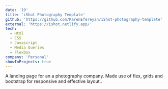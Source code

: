 ```yaml
---
date: '19'
title: 'iShot Photography Template'
github: 'https://github.com/KarenEfereyan/iShot-photography-template'
external: 'https://ishot.netlify.app/'
tech:
  - Html
  - CSS
  - Javascript
  - Media Queries
  - Flexbox
company: 'Personal'
showInProjects: true
---
```


A landing page for an a photography company. Made use of flex, grids and bootstrap
            for responsive and effective layout..